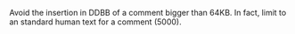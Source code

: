 Avoid the insertion in DDBB of a comment bigger than 64KB. In fact, limit to an standard human text for a comment (5000).
